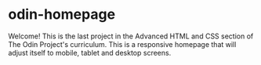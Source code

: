 # odin-homepage
Welcome! This is the last project in the Advanced HTML and CSS section of The Odin Project's curriculum. This is a responsive homepage that will adjust itself to mobile, tablet and desktop screens.
